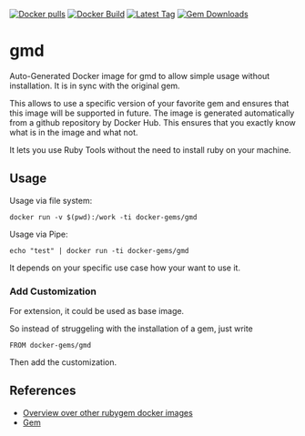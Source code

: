 [![Docker pulls](https://img.shields.io/docker/pulls/rubygem/gmd.svg)](https://hub.docker.com/r/rubygem/gmd/)
[![Docker Build](https://img.shields.io/docker/automated/rubygem/gmd.svg)](https://hub.docker.com/r/rubygem/gmd/)
[![Latest Tag](https://img.shields.io/github/tag/docker-rubygem/gmd.svg)](https://hub.docker.com/r/rubygem/gmd/)
[![Gem Downloads](https://img.shields.io/gem/dt/gmd.svg)](https://rubygems.org/gems/gmd/)
# gmd

Auto-Generated Docker image for gmd to allow simple usage without installation.
It is in sync with the original gem.

This allows to use a specific version of your favorite gem and ensures that this image will be supported in future.
The image is generated automatically from a github repository by Docker Hub.
This ensures that you exactly know what is in the image and what not.

It lets you use Ruby Tools without the need to install ruby on your machine.

## Usage

Usage via file system:

`docker run -v $(pwd):/work -ti docker-gems/gmd`

Usage via Pipe:

`echo "test" | docker run -ti docker-gems/gmd`

It depends on your specific use case how your want to use it.

### Add Customization

For extension, it could be used as base image.

So instead of struggeling with the installation of a gem, just write

`FROM docker-gems/gmd`

Then add the customization.

## References

 - [Overview over other rubygem docker images](https://github.com/thinkbot/docker-rubygem)
 - [Gem](https://rubygems.org/gems/gmd/)
